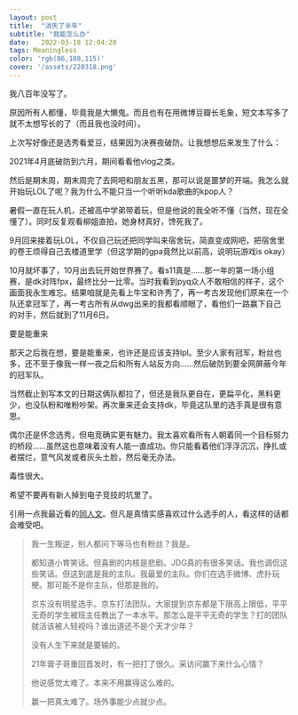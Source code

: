 ```yaml
---
layout: post
title:  "消失了半年"
subtitle: "我能怎么办"
date:   2022-03-18 12:04:20
tags: Meaningless
color: 'rgb(86,108,115)'
cover: '/assets/220318.png'
---
```


我八百年没写了。

原因所有人都懂，毕竟我是大懒鬼。而且也有在用微博豆瓣长毛象，短文本写多了就不太想写长的了（而且我也没时间）。

上次写好像还是选秀看爱豆，结果因为决赛夜破防。让我想想后来发生了什么：

2021年4月底破防到六月，期间看看他vlog之类。

然后是期末周，期末周完了去网吧和朋友五黑，那可以说是噩梦的开端。我怎么就开始玩LOL了呢？我为什么不能只当一个听听kda歌曲的kpop人？

暑假一直在玩人机，还被高中学弟带着玩，但是他说的我全听不懂（当然，现在全懂了）。同时反复观看柳姐直拍，她身材真好，馋死我了。

9月回来接着玩LOL，不仅自己玩还把同学叫来宿舍玩，简直变成网吧，把宿舍里的卷王烦得自己去楼道里学（但这学期的gpa竟然比以前高，说明玩游戏is okay）

10月就坏事了，10月出去玩开始世界赛了。看s11真是……那一年的第一场小组赛，是dk对阵fpx，最终比分一比零。当时我看到pyq众人不敢相信的样子，这个画面我永生难忘。结果咱就是先看上牛宝和许秀了，再一考古发现他们原来在一个队还拿冠军了，再一考古所有从dwg出来的我都看顺眼了，看他们一路赢下自己的对手，然后就到了11月6日。

要是能重来

那天之后我在想，要是能重来，也许还是应该支持lpl。至少人家有冠军，粉丝也多，还不至于像我一样一夜之后和所有人站反方向……然后破防到要全网屏蔽今年的冠军队。

当然截止到写本文的日期这俩队都拉了，但还是我队更自在，更扁平化，黑料更少，也没队粉和唯粉吵架。再次重来还会支持dk，毕竟这队里的选手真是很有意思。

偶尔还是怀念选秀，但电竞确实更有魅力。我太喜欢看所有人朝着同一个目标努力的桥段……虽然这也意味着没有人能一直成功。你只能看着他们浮浮沉沉，挣扎或者摆烂，意气风发或者灰头土脸，然后毫无办法。

毒性很大。

希望不要再有新人掉到电子竞技的坑里了。

引用一点我最近看的[同人文](https://zhengzaizhibojinyanshenxing.lofter.com/post/32183eba_2b50ea2a4)。但凡是真情实感喜欢过什么选手的人，看这样的话都会难受吧。

>我一生叛逆，别人都问下等马也有粉丝？我是。
>
>都知道小育笑话。但喜剧的内核是悲剧。JDG真的有很多笑话。我也调侃这些笑话。但这到底是我的主队。我最爱的主队。你们在选手微博、虎扑玩梗。那可能不是你主队，但那是我的。
>
>京东没有明星选手。京东打法团队。大家提到京东都是下限高上限低，平平无奇的学生被班主任教出了一本水平。那怎么是平平无奇的学生？打的团队就活该被人轻视吗？谁出道还不是个天才少年？
>
>没有人生下来就是要输的。
>
>21年膏子哥重回首发时，有一把打了很久。采访问赢下来什么心情？
>
>他说感觉太难了。本来不用赢得这么难的。
>
>赢一把真太难了。场外事能少点就少点。